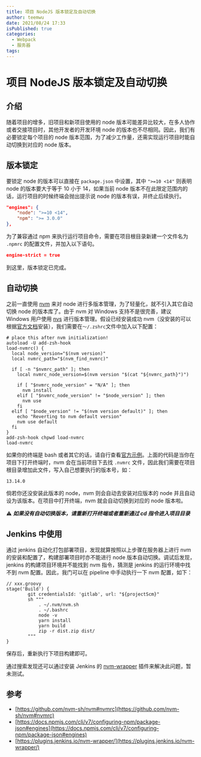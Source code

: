 ```yaml
---
title: 项目 NodeJS 版本锁定及自动切换
author: teemwu
date: 2021/08/24 17:33
isPublished: true
categories:
  - Webpack
  - 服务器
tags:
---
```


# 项目 NodeJS 版本锁定及自动切换

## 介绍

随着项目的增多，旧项目和新项目使用的 node 版本可能差异比较大，在多人协作或者交接项目时，其他开发者的开发环境 node 的版本也不尽相同。因此，我们有必要锁定每个项目的 node 版本范围，为了减少工作量，还需实现运行项目时能自动切换到对应的 node 版本。

## 版本锁定

要锁定 node 的版本可以直接在 `package.json` 中设置，其中 `">=10 <14"` 则表明 node 的版本要大于等于 10 小于 14，如果当前 node 版本不在此限定范围内的话，运行项目的时候终端会抛出提示说 node 的版本有误，并终止后续执行。

```json
"engines": {
    "node": ">=10 <14",
    "npm": ">= 3.0.0"
},
```

为了兼容通过 npm 来执行运行项目命令，需要在项目根目录新建一个文件名为 `.npmrc` 的配置文件，并加入以下语句。

```json
engine-strict = true

```

到这里，版本锁定已完成。

## 自动切换

之前一直使用 [nvm](https://github.com/nvm-sh/nvm) 来对 node 进行多版本管理，为了轻量化，就不引入其它自动切换 node 的版本库了。由于 nvm 对 Windows 支持不是很完善，建议 Windows 用户使用 [nvs](https://github.com/jasongin/nvs) 进行版本管理。假设已经安装成功 nvm（没安装的可以根据[官方文档](https://github.com/nvm-sh/nvm#install--update-script)安装），我们需要在`～/.zshrc`文件中加入以下配置：

```
# place this after nvm initialization!
autoload -U add-zsh-hook
load-nvmrc() {
  local node_version="$(nvm version)"
  local nvmrc_path="$(nvm_find_nvmrc)"

  if [ -n "$nvmrc_path" ]; then
    local nvmrc_node_version=$(nvm version "$(cat "${nvmrc_path}")")

    if [ "$nvmrc_node_version" = "N/A" ]; then
      nvm install
    elif [ "$nvmrc_node_version" != "$node_version" ]; then
      nvm use
    fi
  elif [ "$node_version" != "$(nvm version default)" ]; then
    echo "Reverting to nvm default version"
    nvm use default
  fi
}
add-zsh-hook chpwd load-nvmrc
load-nvmrc

```

如果你的终端是 bash 或者其它的话，请自行查看[官方示例](https://github.com/nvm-sh/nvm#deeper-shell-integration)。上面的代码是当你在项目下打开终端时，nvm 会在当前项目下去找 `.nvmrc` 文件，因此我们需要在项目根目录增加此文件，写入自己想要执行的版本号，如：

```
13.14.0

```

倘若你还没安装此版本的 node，nvm 则会自动去安装对应版本的 node 并且自动设为该版本。在项目中打开终端，nvm 就会自动切换到对应的 node 版本啦。

⚠️ ***如果没有自动切换版本，请重新打开终端或者重新通过 cd 指令进入项目目录***

## Jenkins 中使用

通过 jenkins 自动化打包部署项目，发现就算按照以上步骤在服务器上进行 nvm 的安装和配置了，构建部署项目时亦不能进行 node 版本自动切换。调试后发现，jenkins 的构建项目环境并不能找到 nvm 指令，猜测是 jenkins 的运行环境中找不到 nvm 配置。因此，我门可以在 pipeline 中手动执行一下 nvm 配置，如下：

```
// xxx.groovy
stage('Build') {
		git credentialsId: 'gitlab', url: "${projectScm}"
		sh """
			. ~/.nvm/nvm.sh
			. ~/.bashrc
			node -v
			yarn install
			yarn build
			zip -r dist.zip dist/
		"""
}

```

保存后，重新执行下项目构建即可。

通过搜索发现还可以通过安装 Jenkins 的 [nvm-wrapper](https://plugins.jenkins.io/nvm-wrapper/) 插件来解决此问题，暂未测试。

## 参考

- [https://github.com/nvm-sh/nvm#nvmrc](https://github.com/nvm-sh/nvm#nvmrc)
- [https://docs.npmjs.com/cli/v7/configuring-npm/package-json#engines](https://docs.npmjs.com/cli/v7/configuring-npm/package-json#engines)
- [https://plugins.jenkins.io/nvm-wrapper/](https://plugins.jenkins.io/nvm-wrapper/)